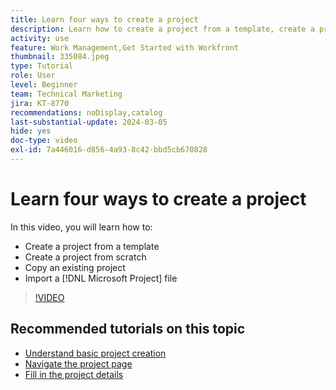 ```yaml
---
title: Learn four ways to create a project
description: Learn how to create a project from a template, create a project from scratch, copy an existing project, or import a [!DNL Microsoft Project] file.
activity: use
feature: Work Management,Get Started with Workfront
thumbnail: 335084.jpeg
type: Tutorial
role: User
level: Beginner
team: Technical Marketing
jira: KT-8770
recommendations: noDisplay,catalog
last-substantial-update: 2024-03-05
hide: yes
doc-type: video
exl-id: 7a446016-d856-4a93-8c42-bbd5cb670828
---
```

# Learn four ways to create a project

In this video, you will learn how to:

* Create a project from a template
* Create a project from scratch
* Copy an existing project
* Import a [!DNL Microsoft Project] file

>[!VIDEO](https://video.tv.adobe.com/v/335084/?quality=12&learn=on&enablevpops)

## Recommended tutorials on this topic

* [Understand basic project creation](/help/manage-work/projects/understand-basic-project-creation.md)
* [Navigate the project page](/help/manage-work/projects/navigate-the-project-page.md)
* [Fill in the project details](/help/manage-work/projects/fill-in-the-project-details.md)
